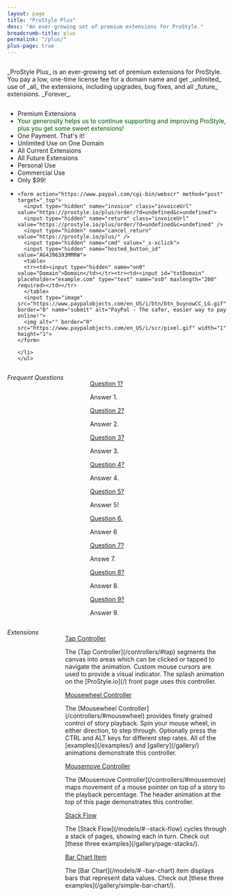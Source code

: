 ```yaml
---
layout: page
title: "ProStyle Plus"
desc: "An ever-growing set of premium extensions for ProStyle."
breadcrumb-title: plus
permalink: "/plus/"
plus-page: true
---
```


<div class="row">
  <div class="columns">
    <p class="teaser b60" markdown="1">_ProStyle Plus_ is an ever-growing set of premium extensions for ProStyle. You pay a low, one-time license fee for a domain name and get _unlimited_ use of _all_ the extensions, including upgrades, bug fixes, and all _future_ extensions.  _Forever_.</p>
  </div>
</div>
<div class="row">
  <div class="medium-6 large-5 large-offset-1 columns">
	<ul class="pricing-table active-tb shadow mrgn-20-top">
	<li class="title">Premium Extensions</li>
	<li class="description" style="color:#050;">Your generosity helps us to continue supporting and improving ProStyle, plus you get some sweet extensions! </li>
	<li class="bullet-item">One Payment. That's it!</li>
	<li class="bullet-item">Unlimited Use on One Domain</li>
	<li class="bullet-item">All Current Extensions</li>
	<li class="bullet-item">All Future Extensions</li>
	<li class="bullet-item">Personal Use</li>
	<li class="bullet-item">Commercial Use</li>
	<li class="bullet-item">Only $99!</li>
	<li class="price-call-to-action buy-now">
  
    <form action="https://www.paypal.com/cgi-bin/webscr" method="post" target="_top">
      <input type="hidden" name="invoice" class="invoiceUrl" value="https://prostyle.io/plus/order/?d=undefined&c=undefined">
      <input type="hidden" name="return" class="invoiceUrl" value="https://prostyle.io/plus/order/?d=undefined&c=undefined" />
      <input type="hidden" name="cancel_return" value="https://prostyle.io/plus/" />
      <input type="hidden" name="cmd" value="_s-xclick">
      <input type="hidden" name="hosted_button_id" value="AG4J96393MMRW">
      <table>
      <tr><td><input type="hidden" name="on0" value="Domain">Domain</td></tr><tr><td><input id="txtDomain" placeholder="example.com" type="text" name="os0" maxlength="200" required></td></tr>
      </table>
      <input type="image" src="https://www.paypalobjects.com/en_US/i/btn/btn_buynowCC_LG.gif" border="0" name="submit" alt="PayPal - The safer, easier way to pay online!">
      <img alt="" border="0" src="https://www.paypalobjects.com/en_US/i/scr/pixel.gif" width="1" height="1">
    </form>

	</li>
	</ul>
  </div>
  <div class="medium-6 large-4 large-offset-1 columns end">
    <h6 style="margin:0 0 1rem 0;">Frequent Questions</h6>
    <dl class="accordion faq" data-accordion>
      <dd class="accordion-navigation">
        <a href="#panel1" class="noline"><span class="iconfont"></span>Question 1?</a>
        <div id="panel1" class="content">
          <p>Answer 1.</p> 
        </div>
      </dd>
      <dd class="accordion-navigation">
        <a href="#panel2" class="noline"><span class="iconfont"></span>Question 2?</a>
        <div id="panel2" class="content">
          <p>Answer 2.</p>
        </div>
      </dd>
      <dd class="accordion-navigation">
        <a href="#panel3" class="noline"><span class="iconfont"></span>Question 3?</a>
        <div id="panel3" class="content">
          <p>Answer 3.</p>
        </div>
      </dd>
      <dd class="accordion-navigation">
        <a href="#panel4" class="noline"><span class="iconfont"></span>Question 4?</a>
        <div id="panel4" class="content">
          <p>Answer 4.</p>
        </div>
      </dd>
      <dd class="accordion-navigation">
        <a href="#panel5" class="noline"><span class="iconfont"></span>Question 5?</a>
        <div id="panel5" class="content">
          <p>Answer 5!</p>
        </div>
      </dd>
      <dd class="accordion-navigation">
        <a href="#panel6" class="noline"><span class="iconfont"></span>Question 6.</a>
        <div id="panel6" class="content">
          <p>Answer 6</p>
        </div>
      </dd>
      <dd class="accordion-navigation">
        <a href="#panel7" class="noline"><span class="iconfont"></span>Question 7?</a>
        <div id="panel7" class="content">
          <p markdown="1">Answe 7.</p>
        </div>
      </dd>
      <dd class="accordion-navigation">
        <a href="#panel8" class="noline"><span class="iconfont"></span>Question 8?</a>
        <div id="panel8" class="content">
          <p>Answer 8.</p>
        </div>
      </dd>
      <dd class="accordion-navigation">
        <a href="#panel9" class="noline"><span class="iconfont"></span>Question 9?</a>
        <div id="panel9" class="content">
          <p>Answer 9.</p>
        </div>
      </dd>
    </dl>
  </div>
</div>

<div class="row t60">
  <div class="columns">
    <h6 style="margin:0 0 1rem 0;">Extensions</h6>
    <dl class="accordion faq" data-accordion>
      <dd class="accordion-navigation">
        <a href="#ext1" class="noline"><span class="iconfont"></span>Tap Controller</a>
        <div id="ext1" class="content">
          <p class="teaser" markdown="1">The [Tap Controller](/controllers/#tap) segments the canvas into areas which can be clicked or tapped to navigate the animation. Custom mouse cursors are used to provide a visual indicator. The splash animation on the [ProStyle.io](/) front page uses this controller.</p> 
        </div>
      </dd>
      <dd class="accordion-navigation">
        <a href="#ext2" class="noline"><span class="iconfont"></span>Mousewheel Controller</a>
        <div id="ext2" class="content">
          <p class="teaser" markdown="1">The [Mousewheel Controller](/controllers/#mousewheel) provides finely grained control of story playback. Spin your mouse wheel, in either direction, to step through. Optionally press the CTRL and ALT keys for different step rates. All of the [examples](/examples/) and [gallery](/gallery/) animations demonstrate this controller. </p>
        </div>
      </dd>
      <dd class="accordion-navigation">
        <a href="#ext3" class="noline"><span class="iconfont"></span>Mousemove Controller</a>
        <div id="ext3" class="content">
          <p class="teaser" markdown="1">The [Mousemove Controller](/controllers/#mousemove) maps movement of a mouse pointer on top of a story to the playback percentage. The header animation at the top of this page demonstrates this controller.</p>
        </div>
      </dd>
      <dd class="accordion-navigation">
        <a href="#ext4" class="noline"><span class="iconfont"></span>Stack Flow</a>
        <div id="ext4" class="content">
          <p class="teaser" markdown="1">The [Stack Flow](/models/#&middot;-stack-flow) cycles through a stack of pages, showing each in turn.  Check out [these three examples](/gallery/page-stacks/).</p>
        </div>
      </dd>
      <dd class="accordion-navigation">
        <a href="#ext5" class="noline"><span class="iconfont"></span>Bar Chart Item</a>
        <div id="ext5" class="content">
          <p class="teaser" markdown="1">The [Bar Chart](/models/#&middot;-bar-chart) item displays bars that represent data values. Check out [these three examples](/gallery/simple-bar-chart/).</p>
        </div>
      </dd>
    </dl>
  </div>
</div>